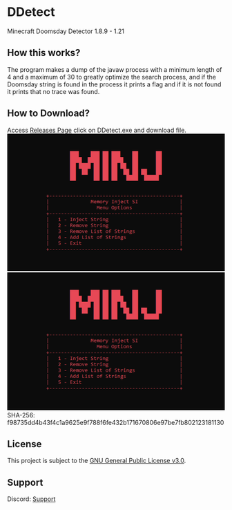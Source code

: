 # DDetect
Minecraft Doomsday Detector 1.8.9 - 1.21

## How this works?
The program makes a dump of the javaw process with a minimum length of 4 and a maximum of 30 to greatly optimize the search process, and if the Doomsday string is found in the process it prints a flag and if it is not found it prints that no trace was found.

## How to Download?
Access <a href="/releases/tag/Releases">Releases Page</a> click on DDetect.exe and download file.
![](https://github.com/kahzgbb/Minj/blob/main/print.png?raw=true)
![](https://github.com/kahzgbb/Minj/blob/main/print.png?raw=true)
SHA-256: f98735dd4b43f4c1a9625e9f788f6fe432b171670806e97be7fb802123181130

## License
This project is subject to the [GNU General Public License v3.0](LICENSE). 

## Support
Discord: [Support](https://discord.gg/9sWEa5DeP8)
